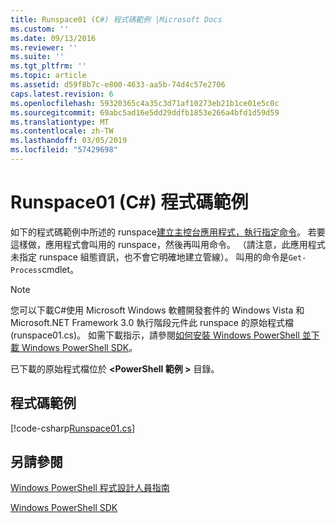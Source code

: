 ```yaml
---
title: Runspace01 (C#) 程式碼範例 |Microsoft Docs
ms.custom: ''
ms.date: 09/13/2016
ms.reviewer: ''
ms.suite: ''
ms.tgt_pltfrm: ''
ms.topic: article
ms.assetid: d59f8b7c-e800-4633-aa5b-74d4c57e2706
caps.latest.revision: 6
ms.openlocfilehash: 59320365c4a35c3d71af10273eb21b1ce01e5c0c
ms.sourcegitcommit: 69abc5ad16e5dd29ddfb1853e266a4bfd1d59d59
ms.translationtype: MT
ms.contentlocale: zh-TW
ms.lasthandoff: 03/05/2019
ms.locfileid: "57429698"
---
```

# <a name="runspace01-c-code-sample"></a>Runspace01 (C#) 程式碼範例

如下的程式碼範例中所述的 runspace[建立主控台應用程式，執行指定命令](http://msdn.microsoft.com/en-us/793a6570-a072-4799-840b-172f28ce620e)。 若要這樣做，應用程式會叫用的 runspace，然後再叫用命令。 （請注意，此應用程式未指定 runspace 組態資訊，也不會它明確地建立管線）。 叫用的命令是`Get-Process`cmdlet。

> [!NOTE]
> 您可以下載C#使用 Microsoft Windows 軟體開發套件的 Windows Vista 和 Microsoft.NET Framework 3.0 執行階段元件此 runspace 的原始程式檔 (runspace01.cs)。 如需下載指示，請參閱[如何安裝 Windows PowerShell 並下載 Windows PowerShell SDK](/powershell/developer/installing-the-windows-powershell-sdk)。
>
> 已下載的原始程式檔位於 **\<PowerShell 範例 >** 目錄。

## <a name="code-sample"></a>程式碼範例

[!code-csharp[Runspace01.cs](../../powershell-sdk-samples/SDK-2.0/csharp/Runspace01/Runspace01.cs#L11-L62 "Runspace01.cs")]

## <a name="see-also"></a>另請參閱

[Windows PowerShell 程式設計人員指南](./windows-powershell-programmer-s-guide.md)

[Windows PowerShell SDK](../windows-powershell-reference.md)